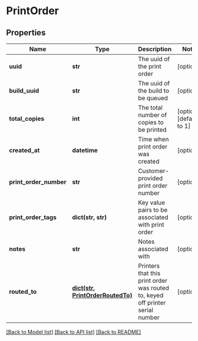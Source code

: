 # PrintOrder

## Properties
Name | Type | Description | Notes
------------ | ------------- | ------------- | -------------
**uuid** | **str** | The uuid of the print order | [optional] 
**build_uuid** | **str** | The uuid of the build to be queued | [optional] 
**total_copies** | **int** | The total number of copies to be printed | [optional] [default to 1]
**created_at** | **datetime** | Time when print order was created | [optional] 
**print_order_number** | **str** | Customer-provided print order number | [optional] 
**print_order_tags** | **dict(str, str)** | Key value pairs to be associated with print order | [optional] 
**notes** | **str** | Notes associated with | [optional] 
**routed_to** | [**dict(str, PrintOrderRoutedTo)**](PrintOrderRoutedTo.md) | Printers that this print order was routed to, keyed off printer serial number | [optional] 

[[Back to Model list]](../README.md#documentation-for-models) [[Back to API list]](../README.md#documentation-for-api-endpoints) [[Back to README]](../README.md)


